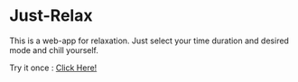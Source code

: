 # Just-Relax

This is a web-app for relaxation. Just select your time duration and desired mode and chill yourself.

Try it once : <a href="https://ankit-kaushal.github.io/Just-Relax/">Click Here!</a>
